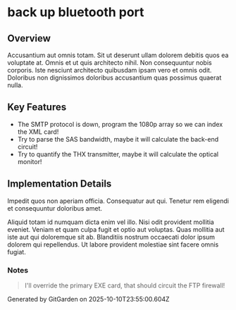 # back up bluetooth port

## Overview
Accusantium aut omnis totam. Sit ut deserunt ullam dolorem debitis quos ea voluptate at. Omnis et ut quis architecto nihil. Non consequuntur nobis corporis. Iste nesciunt architecto quibusdam ipsam vero et omnis odit. Doloribus non dignissimos doloribus accusantium quas possimus quaerat nulla.

## Key Features
- The SMTP protocol is down, program the 1080p array so we can index the XML card!
- Try to parse the SAS bandwidth, maybe it will calculate the back-end circuit!
- Try to quantify the THX transmitter, maybe it will calculate the optical monitor!

## Implementation Details
Impedit quos non aperiam officia. Consequatur aut qui. Tenetur rem eligendi et consequuntur doloribus amet.
 Aliquid totam id numquam dicta enim vel illo. Nisi odit provident mollitia eveniet. Veniam et quam culpa fugit et optio aut voluptas. Quas mollitia aut iste aut qui doloremque sit ab. Blanditiis nostrum occaecati dolor ipsum dolorem qui repellendus. Ut labore provident molestiae sint facere omnis fugiat.

### Notes
> I'll override the primary EXE card, that should circuit the FTP firewall!

Generated by GitGarden on 2025-10-10T23:55:00.604Z